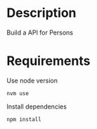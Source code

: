 Description
===

Build a API for Persons

Requirements
===

Use node version

```
nvm use
```

Install dependencies

```
npm install
```
